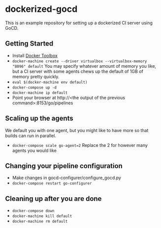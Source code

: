 # dockerized-gocd

This is an example repository for setting up a dockerized CI server using GoCD.

## Getting Started

* Install [Docker Toolbox](https://www.docker.com/products/docker-toolbox)
* `docker-machine create --driver virtualbox --virtualbox-memory "8096" default` You may specify whatever amount of memory you like, but a CI server with some agents chews up the default of 1GB of memory pretty quickly.
* `eval $(docker-machine env default)`
* `docker-compose up -d`
* `docker-machine ip default`
* Point your browser at http://\<the output of the previous command\>:8153/go/pipelines

## Scaling up the agents

We default you with one agent, but you might like to have more so that builds can run in parallel.

* `docker-compose scale go-agent=2` Replace the 2 for however many agents you would like

## Changing your pipeline configuration

* Make changes in gocd-configurer/configure_gocd.py
* `docker-compose restart go-configurer`

## Cleaning up after you are done

* `docker-compose down`
* `docker-machine kill default`
* `docker-machine rm default`
